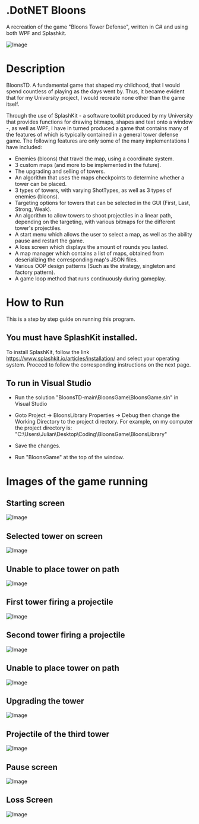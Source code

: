 # .DotNET Bloons

A recreation of the game "Bloons Tower Defense", written in C# and using both WPF and Splashkit.

![Image](../BloonsGame/GitHubImages/BloonsGame.png)
# Description

BloonsTD. A fundamental game that shaped my childhood, that I would spend countless of playing as the days went by. Thus, it became evident that for my University project, I would recreate none other than the game itself.

Through the use of SplashKit - a software toolkit produced by my University that provides functions for drawing bitmaps, shapes and text onto a window -, as well as WPF, I have in turned produced a game that contains many of the features of which is typically contained in a general tower defense game. The following features are only some of the many implementations I have included:

- Enemies (bloons) that travel the map, using a coordinate system.
- 3 custom maps (and more to be implemented in the future).
- The upgrading and selling of towers.
- An algorithm that uses the maps checkpoints to determine whether a tower can be placed.
- 3 types of towers, with varying ShotTypes, as well as 3 types of enemies (bloons).
- Targeting options for towers that can be selected in the GUI (First, Last, Strong, Weak).
- An algorithm to allow towers to shoot projectiles in a linear path, depending on the targeting, with various bitmaps for the different tower's projectiles.
- A start menu which allows the user to select a map, as well as the ability pause and restart the game.
- A loss screen which displays the amount of rounds you lasted.
- A map manager which contains a list of maps, obtained from deserializing the corresponding map's JSON files.
- Various OOP design patterns (Such as the strategy, singleton and factory pattern).
- A game loop method that runs continuously during gameplay.


# How to Run
This is a step by step guide on running this program.

## You must have SplashKit installed.
To install SplashKit, follow the link https://www.splashkit.io/articles/installation/ and select your operating system. Proceed to follow the corresponding instructions on the next page.

## To run in Visual Studio
- Run the solution "BloonsTD-main\BloonsGame\BloonsGame.sln" in Visual Studio

- Goto Project -> BloonsLibrary Properties -> Debug then change the Working Directory to the project directory. For example, on my computer the project directory is: "C:\Users\Julian\Desktop\Coding\BloonsGame\BloonsLibrary"

- Save the changes.

- Run "BloonsGame" at the top of the window.

# Images of the game running

## Starting screen

![Image](../BloonsGame/BloonsGame/GitHubImages/MainMenu.png?raw=true)
## Selected tower on screen

![Image](../BloonsGame/BloonsGame/GitHubImages/Image1.png?raw=true)
## Unable to place tower on path

![Image](../BloonsGame/BloonsGame/GitHubImages/Image2.png?raw=true)
## First tower firing a projectile

![Image](../BloonsGame/BloonsGame/GitHubImages/Image3.png?raw=true)
## Second tower firing a projectile

![Image](../BloonsGame/BloonsGame/GitHubImages/Image4.png?raw=true)
## Unable to place tower on path

![Image](../BloonsGame/BloonsGame/GitHubImages/Image5.png?raw=true)
## Upgrading the tower

![Image](../BloonsGame/BloonsGame/GitHubImages/Image6.png?raw=true)
## Projectile of the third tower

![Image](../BloonsGame/BloonsGame/GitHubImages/Image7.png?raw=true)
## Pause screen

![Image](../BloonsGame/BloonsGame/GitHubImages/Image8.png?raw=true)
## Loss Screen

![Image](../BloonsGame/BloonsGame/GitHubImages/Image9.png?raw=true)
